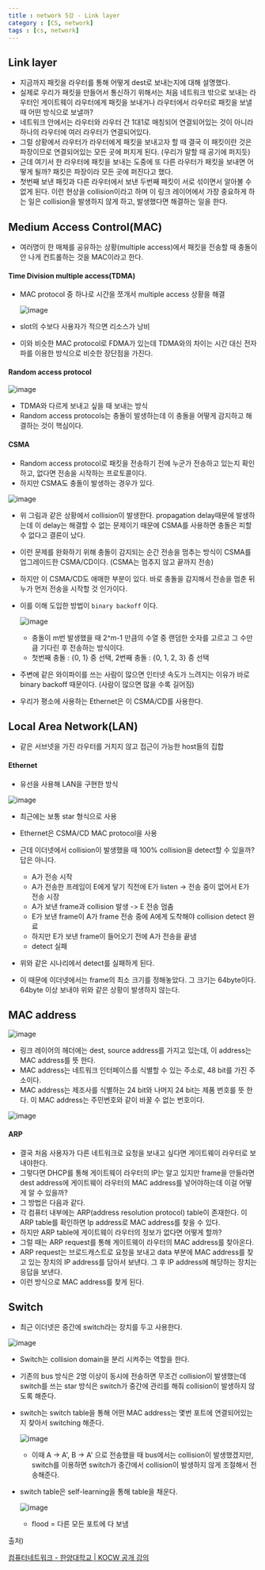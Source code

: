 ```yaml
---
title : network 5강 - Link layer
category : [CS, network]
tags : [cs, network]
---
```




## Link layer

- 지금까지 패킷을 라우터를 통해 어떻게 dest로 보내는지에 대해 설명했다.
- 실제로 우리가 패킷을 만들어서 통신하기 위해서는 처음 네트워크 밖으로 보내는 라우터인 게이트웨이 라우터에게 패킷을 보내거나 라우터에서 라우터로 패킷을 보낼 때 어떤 방식으로 보낼까?
- 네트워크 안에서는 라우터와 라우터 간 1대1로 매칭되어 연결되어있는 것이 아니라 하나의 라우터에 여러 라우터가 연결되어있다.
- 그럴 상황에서 라우터가 라우터에게 패킷을 보내고자 할 때 결국 이 패킷이란 것은 파장이므로 연결되어있는 모든 곳에 퍼지게 된다. (우리가 말할 때 공기에 퍼지듯)
- 근데 여기서 한 라우터에 패킷을 보내는 도중에 또 다른 라우터가 패킷을 보내면 어떻게 될까? 패킷은 파장이라 모든 곳에 퍼진다고 했다.
- 첫번째 보낸 패킷과 다른 라우터에서 보낸 두번째 패킷이 서로 섞이면서 알아볼 수 없게 된다. 이런 현상을 collision이라고 하며 이 링크 레이어에서 가장 중요하게 하는 일은 collision을 발생하지 않게 하고, 발생했다면 해결하는 일을 한다.

## Medium Access Control(MAC)

- 여러명이 한 매체를 공유하는 상황(multiple access)에서 패킷을 전송할 때 충돌이 안 나게 컨트롤하는 것을 MAC이라고 한다. 

#### Time Division multiple access(TDMA)

- MAC protocol 중 하나로 시간을 쪼개서 multiple access 상황을 해결

  ![image](https://github.com/user-attachments/assets/ab05de87-d47c-4558-baec-c2ab47e95443)

- slot의 수보다 사용자가 적으면 리소스가 낭비

- 이와 비슷한 MAC protocol로 FDMA가 있는데 TDMA와의 차이는 시간 대신 전자파를 이용한 방식으로 비슷한 장단점을 가진다.

#### Random access protocol

![image](https://github.com/user-attachments/assets/9bb99ca7-af46-4179-bc87-88f9b962920c)

- TDMA와 다르게 보내고 싶을 때 보내는 방식
- Random access protocols는 충돌이 발생하는데 이 충돌을 어떻게 감지하고 해결하는 것이 핵심이다.

#### CSMA

- Random access protocol로 패킷을 전송하기 전에 누군가 전송하고 있는지 확인하고, 없다면 전송을 시작하는 프로토콜이다.
- 하지만 CSMA도 충돌이 발생하는 경우가 있다.

![image](https://github.com/user-attachments/assets/fd8120e7-2db2-4ff6-8644-7096353ed760)

- 위 그림과 같은 상황에서 collision이 발생한다. propagation delay때문에 발생하는데 이 delay는 해결할 수 없는 문제이기 때문에  CSMA를 사용하면 충돌은 피할 수 없다고 결론이 났다.

- 이런 문제를 완화하기 위해 충돌이 감지되는 순간 전송을 멈추는 방식이 CSMA를 업그레이드한 CSMA/CD이다. (CSMA는 멈추지 않고 끝까지 전송)

- 하지만 이 CSMA/CD도 애매한 부분이 있다. 바로 충돌을 감지해서 전송을 멈춘 뒤 누가 먼저 전송을 시작할 것 인가이다.

- 이를 이해 도입한 방법이 `binary backoff` 이다.

  ![image](https://github.com/user-attachments/assets/8e2e8c1d-6285-4bb4-b500-fdd2502facd7)

  - 충돌이 m번 발생했을 때 2^m-1 만큼의 수열 중 랜덤한 숫자를 고르고 그 수만큼 기다린 후 전송하는 방식이다.
  - 첫번째 충돌 : {0, 1} 중 선택, 2번째 충돌 : {0, 1, 2, 3} 중 선택

- 주변에 같은 와이파이를 쓰는 사람이 많으면 인터넷 속도가 느려지는 이유가 바로 binary backoff 때문이다. (사람이 많으면 많을 수록 길어짐)

- 우리가 평소에 사용하는 Ethernet은 이 CSMA/CD를 사용한다.

## Local Area Network(LAN)

- 같은 서브넷을 가진 라우터를 거치지 않고 접근이 가능한 host들의 집합

#### Ethernet

- 유선을 사용해 LAN을 구현한 방식

![image](https://github.com/user-attachments/assets/6dc72829-c100-40b1-92ca-199a977fb678)

- 최근에는 보통 star 형식으로 사용
- Ethernet은 CSMA/CD MAC protocol을 사용

- 근데 이더넷에서 collision이 발생했을 때 100% collision을 detect할 수 있을까? 답은 아니다.
  - A가 전송 시작
  - A가 전송한 프레임이 E에게 닿기 직전에 E가 listen -> 전송 중이 없어서 E가 전송 시장
  - A가 보낸 frame과 collision 발생 -> E 전송 멈춤
  - E가 보낸 frame이 A가 frame 전송 중에 A에게 도착해야 collision detect 완료
  - 하지만 E가 보낸 frame이 들어오기 전에 A가 전송을 끝냄
  - detect 실패
- 위와 같은 시나리에서 detect를 실패하게 된다.
- 이 때문에 이더넷에서는 frame의 최소 크기를 정해놓았다. 그 크기는 64byte이다. 64byte 이상 보내야 위와 같은 상황이 발생하지 않는다.



## MAC address

![image](https://github.com/user-attachments/assets/30ad1080-e0e1-4ed7-9a0b-657155a82bd4)

- 링크 레이어의 헤더에는 dest, source address를 가지고 있는데, 이 address는 MAC address를 뜻 한다.
- MAC address는 네트워크 인터페이스를 식별할 수 있는 주소로,  48 bit를 가진 주소이다.
- MAC address는 제조사를 식별하는 24 bit와 나머지 24 bit는 제품 번호를 뜻 한다. 이 MAC address는 주민번호와 같이 바꿀 수 없는 번호이다.

![image](https://github.com/user-attachments/assets/d391508d-02cc-446c-b97b-242a9dc97979)

#### ARP

- 결국 처음 사용자가 다른 네트워크로 요청을 보내고 싶다면 게이트웨이 라우터로 보내야한다.
- 그렇다면 DHCP를 통해 게이트웨이 라우터의 IP는 알고 있지만 frame을 만들라면 dest address에 게이트웨이 라우터의 MAC address를 넣어야하는데 이걸 어떻게 알 수 있을까?
- 그 방법은 다음과 같다.
- 각 컴퓨터 내부에는 ARP(address resolution protocol) table이 존재한다. 이 ARP table를 확인하면 Ip address로 MAC address를 찾을 수 있다.
- 하지만 ARP  table에 게이트웨이 라우터의 정보가 없다면 어떻게 할까?
- 그럴 때는 ARP request를 통해 게이트웨이 라우터의 MAC address를 찾아온다.
- ARP request는 브로드캐스트로 요청을 보내고 data 부분에 MAC address를 찾고 있는 장치의 IP address를 담아서 보낸다. 그 후 IP address에 해당하는 장치는 응답을 보낸다.
- 이런 방식으로 MAC address를 찾게 된다.



## Switch

- 최근 이더넷은 중간에 switch라는 장치를 두고 사용한다.

![image](https://github.com/user-attachments/assets/cdd1eda0-739d-4fb4-b4e9-f561d6c2544f)

- Switch는 collision domain을 분리 시켜주는 역할을 한다.

-  기존의 bus 방식은 2명 이상이 동시에 전송하면 무조건 collision이 발생했는데 switch를 쓰는 star 방식은 switch가 중간에 관리를 해줘 collision이 발생하지 않도록 해준다.

- switch는 switch table을 통해 어떤 MAC address는 몇번 포트에 연결되어있는지 찾아서 switching 해준다.

  ![image](https://github.com/user-attachments/assets/42e2d618-fa16-4827-95b3-fb235a7215a4)

  - 이때 A -> A', B -> A' 으로 전송했을 때 bus에서는 collision이 발생했겠지만, switch를 이용하면 switch가 중간에서 collision이 발생하지 않게 조절해서 전송해준다.

- switch table은 self-learning을 통해 table을 채운다.

  ![image](https://github.com/user-attachments/assets/40cf9079-1932-4542-8f52-814daed7fbcb)

  - flood = 다른 모든 포트에 다 보냄



출처)

[컴퓨터네트워크 - 한양대학교 | KOCW 공개 강의](http://www.kocw.net/home/search/kemView.do?kemId=1169634)